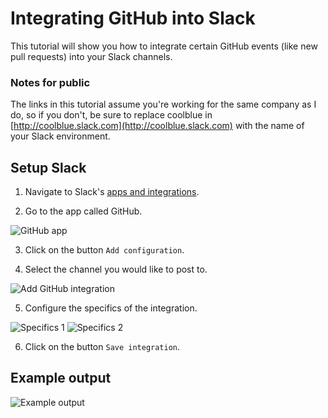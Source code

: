 # Integrating GitHub into Slack

This tutorial will show you how to integrate certain GitHub events (like new pull requests) into your Slack channels. 

### Notes for public

The links in this tutorial assume you're working for the same company as I do, so if you don't, be sure to replace coolblue in [http://coolblue.slack.com](http://coolblue.slack.com) with the name of your Slack environment.

## Setup Slack

1) Navigate to Slack's [apps and integrations](https://coolblue.slack.com/apps/manage). 

2) Go to the app called GitHub.

![GitHub app](http://i.imgur.com/lTPoIDD.png)

3) Click on the button `Add configuration`.

4) Select the channel you would like to post to.

![Add GitHub integration](http://i.imgur.com/le2KG1R.png)

5) Configure the specifics of the integration.

![Specifics 1](http://i.imgur.com/n9w3ZtI.png)
![Specifics 2](http://i.imgur.com/8tE9Xbx.png)

6) Click on the button `Save integration`.

## Example output

![Example output](http://i.imgur.com/eOXnQX3.png)
